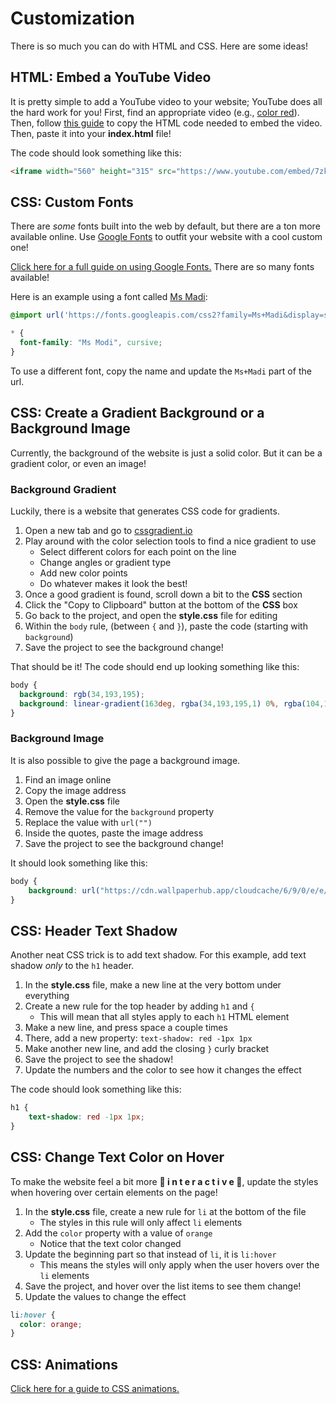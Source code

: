 # Customization
There is so much you can do with HTML and CSS. Here are some ideas!

## HTML: Embed a YouTube Video
It is pretty simple to add a YouTube video to your website; YouTube does all the hard work for you! First, find an appropriate video (e.g., [color red](https://www.youtube.com/watch?v=8YWl7tDGUPA)). Then, follow [this guide](https://support.google.com/youtube/answer/171780?hl=en) to copy the HTML code needed to embed the video. Then, paste it into your **index.html** file!

The code should look something like this:

```html
<iframe width="560" height="315" src="https://www.youtube.com/embed/7zkX6kfnWbk" frameborder="0" allow="accelerometer; autoplay; encrypted-media; gyroscope; picture-in-picture" allowfullscreen></iframe>
```

## CSS: Custom Fonts
There are _some_ fonts built into the web by default, but there are a ton more available online. Use [Google Fonts](https://fonts.google.com/) to outfit your website with a cool custom one!

[Click here for a full guide on using Google Fonts.](https://developers.google.com/fonts/docs/getting_started) There are so many fonts available!

Here is an example using a font called [Ms Madi](https://fonts.google.com/specimen/Ms+Madi):

```css
@import url('https://fonts.googleapis.com/css2?family=Ms+Madi&display=swap');

* {
  font-family: "Ms Modi", cursive;
}
```

To use a different font, copy the name and update the `Ms+Madi` part of the url.

## CSS: Create a Gradient Background or a Background Image
Currently, the background of the website is just a solid color. But it can be a gradient color, or even an image!

### Background Gradient
Luckily, there is a website that generates CSS code for gradients.

1. Open a new tab and go to [cssgradient.io](https://cssgradient.io)
1. Play around with the color selection tools to find a nice gradient to use
    - Select different colors for each point on the line
    - Change angles or gradient type
    - Add new color points
    - Do whatever makes it look the best!
1. Once a good gradient is found, scroll down a bit to the **CSS** section
1. Click the "Copy to Clipboard" button at the bottom of the **CSS** box
2. Go back to the project, and open the **style.css** file for editing
3. Within the `body` rule, (between `{` and `}`), paste the code (starting with `background`)
4. Save the project to see the background change!

That should be it! The code should end up looking something like this:

```css
body {
  background: rgb(34,193,195);
  background: linear-gradient(163deg, rgba(34,193,195,1) 0%, rgba(104,191,147,1) 10%, rgba(101,175,65,1) 40%, rgba(253,240,45,1) 100%);
}
```

### Background Image
It is also possible to give the page a background image. 

1. Find an image online
1. Copy the image address
1. Open the **style.css** file
1. Remove the value for the `background` property
1. Replace the value with `url("")`
1. Inside the quotes, paste the image address
1. Save the project to see the background change!

It should look something like this:

```css
body {
    background: url("https://cdn.wallpaperhub.app/cloudcache/6/9/0/e/e/f/690eefe3ba1f553e0ea527f51ee407b604b681b4.jpg");
}
```

## CSS: Header Text Shadow
Another neat CSS trick is to add text shadow. For this example, add text shadow _only_ to the `h1` header.

1. In the **style.css** file, make a new line at the very bottom under everything
1. Create a new rule for the top header by adding `h1` and `{`
    - This will mean that all styles apply to each `h1` HTML element
1. Make a new line, and press space a couple times
1. There, add a new property: `text-shadow: red -1px 1px`
1. Make another new line, and add the closing `}` curly bracket
1. Save the project to see the shadow!
1. Update the numbers and the color to see how it changes the effect

The code should look something like this:

```css
h1 {
    text-shadow: red -1px 1px;
}
```

## CSS: Change Text Color on Hover
To make the website feel a bit more **🌟 i n t e r a c t i v e 🌟**, update the styles when hovering over certain elements on the page!

1. In the **style.css** file, create a new rule for `li` at the bottom of the file
    - The styles in this rule will only affect `li` elements
1. Add the `color` property with a value of `orange`
    - Notice that the text color changed
1. Update the beginning part so that instead of `li`, it is `li:hover`
    - This means the styles will only apply when the user hovers over the `li` elements
1. Save the project, and hover over the list items to see them change!
1. Update the values to change the effect

```css
li:hover {
  color: orange;
}
```

## CSS: Animations
[Click here for a guide to CSS animations.](https://www.w3schools.com/css/css3_animations.asp)
